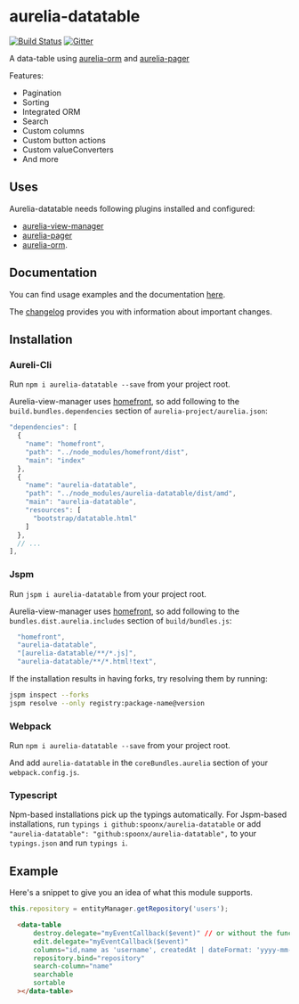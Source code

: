 # aurelia-datatable

[![Build Status](https://travis-ci.org/SpoonX/aurelia-datatable.svg)](https://travis-ci.org/SpoonX/aurelia-datatable)
[![Gitter](https://img.shields.io/gitter/room/nwjs/nw.js.svg?maxAge=2592000?style=plastic)](https://gitter.im/SpoonX/Dev)

A data-table using [aurelia-orm](https://github.com/SpoonX/aurelia-orm) and [aurelia-pager](https://github.com/SpoonX/aurelia-pager)

Features:

* Pagination
* Sorting
* Integrated ORM
* Search
* Custom columns
* Custom button actions
* Custom valueConverters
* And more

## Uses

Aurelia-datatable needs following plugins installed and configured:

* [aurelia-view-manager](https://www.npmjs.com/package/aurelia-view-manager)
* [aurelia-pager](https://www.npmjs.com/package/aurelia-pager)
* [aurelia-orm](https://www.npmjs.com/package/aurelia-orm).

## Documentation

You can find usage examples and the documentation [here](http://aurelia-datatable.spoonx.org/).

The [changelog](doc/changelog.md) provides you with information about important changes.

## Installation

### Aureli-Cli

Run `npm i aurelia-datatable --save` from your project root.

Aurelia-view-manager uses [homefront](https://www.npmjs.com/package/homefront), so add following to the `build.bundles.dependencies` section of `aurelia-project/aurelia.json`:

```js
"dependencies": [
  {
    "name": "homefront",
    "path": "../node_modules/homefront/dist",
    "main": "index"
  },
  {
    "name": "aurelia-datatable",
    "path": "../node_modules/aurelia-datatable/dist/amd",
    "main": "aurelia-datatable",
    "resources": [
      "bootstrap/datatable.html"
    ]
  },
  // ...
],
```

### Jspm

Run `jspm i aurelia-datatable` from your project root.

Aurelia-view-manager uses [homefront](https://www.npmjs.com/package/homefront), so add following to the `bundles.dist.aurelia.includes` section of `build/bundles.js`:

```js
  "homefront",
  "aurelia-datatable",
  "[aurelia-datatable/**/*.js]",
  "aurelia-datatable/**/*.html!text",
```

If the installation results in having forks, try resolving them by running:

```sh
jspm inspect --forks
jspm resolve --only registry:package-name@version
```

### Webpack

Run `npm i aurelia-datatable --save` from your project root.

And add `aurelia-datatable` in the `coreBundles.aurelia` section of your `webpack.config.js`.

### Typescript

Npm-based installations pick up the typings automatically. For Jspm-based installations, run `typings i github:spoonx/aurelia-datatable` or add `"aurelia-datatable": "github:spoonx/aurelia-datatable",` to your `typings.json` and run `typings i`.

## Example

Here's a snippet to give you an idea of what this module supports.

```js
this.repository = entityManager.getRepository('users');
```

```html
  <data-table
      destroy.delegate="myEventCallback($event)" // or without the function to let ORM take care of it
      edit.delegate="myEventCallback($event)"
      columns="id,name as 'username', createdAt | dateFormat: 'yyyy-mm-dd'"
      repository.bind="repository"
      search-column="name"
      searchable
      sortable
  ></data-table>
```
